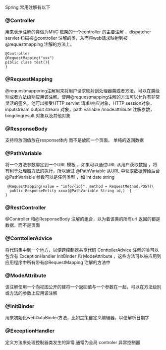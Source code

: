 Spring 常用注解有以下
### @Controller 
用来表示注解的类做为MVC 框架的一个controller 的主要注解 ，dispatcher servlet 扫描被@controller 注解的类，从而将web请求映射到被@requestmapping 注解的方法上。


```
@Controller
@RequestMapping("xxx")
piblic class test(){
}
```
### @RequestMapping
@requestmappering注解用来将用户请求映射到处理器类或者方法，可以在类级别或者方法级别应用该注解。使用@requestmapping注解的方法可以允许有非常灵活的签名，他可以接受HTTP servlet 请求/响应对象，HTTP session对象，inputstream  output stream 对象，path variable /modeattribute 注解参数，bingdingresult 对象以及其他对象

### @ResponseBody
支持将放回值放在response体内 而不是放回一个页面， 单纯的返回数据

### @PathVariable
将一个方法参数绑定到一个URL 模板 ，如果可以通过URL 从用户获取数据 ，将有利于处理器方法的执行，所以通过 @PathVariable  从URL 中获取数据传给后台  @PathVariable 参数可以是任何类型 ，如 int date string

```
 @RequestMapping(value = "info/{id}", method = RequestMethod.POST)\
  public ResponseEntity xxxx(@PathVariable String id,)  {
}
```
### @RestController

@Controller  和@ResponseBody 注解的组合，以为着该类的所有url 返回的都是数据，而不是页面


### @ConttollerAdvice
将代码集中到一个地方，以便跨控制器共享代码  ConttollerAdvice 注解的类可以包含有  ExceptionHandler InitBinder 和 ModeAttribute  ，这些方法可以被应用到应用程序中所有带有@RequestMapping 注解的方法中

### @ModeAttribute
该注解使用一个向视图公开的建将一个返回值与一个参数在一起，可以在方法级别或方法的参数上应用该注解

### @InitBinder
用来初始化webDataBinder方法，比如之策自定义编辑器，以便解析日期字
### @ExceptionHandler
定义方法来处理控制器类发生的异常,通常为全局 controler 异常控制器



